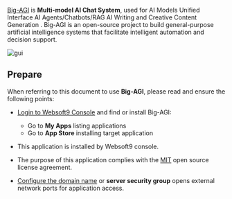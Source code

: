 [Big-AGI](https://big-agi.com/) is **Multi-model AI Chat System**, used for AI Models Unified Interface AI Agents/Chatbots/RAG AI Writing and Creative Content Generation . Big-AGI is an open-source project to build general-purpose artificial intelligence systems that facilitate intelligent automation and decision support.


![gui](http://libs.websoft9.com/Websoft9/DocsPicture/zh/bigagi/bigagi-gui-websoft9.png)


## Prepare

When referring to this document to use **Big-AGI**, please read and ensure the following points:

- [Login to Websoft9 Console](./login-console) and find or install Big-AGI:
  - Go to **My Apps** listing applications 
  - Go to **App Store** installing target application

- This application is installed by Websoft9 console.


- The purpose of this application complies with the [MIT](https://opensource.org/licenses/MIT) open source license agreement.


- [Configure the domain name](./domain-set) or **server security group** opens external network ports for application access.